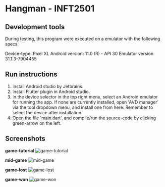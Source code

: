 # Hangman - INFT2501


## Development tools

During testing, this program were executed on a emulator with the following specs:

Device-type: Pixel XL
Android version: 11.0 (R) - API 30
Emulator version: 31.1.3-7904455


## Run instructions

1. Install Android studio by Jetbrains.
2. Install Flutter plugin in Android studio.
3. In the device selector in the top right menu, select an Android emulator for running the app.
If none are currently installed, open 'AVD manager' via the tool dropdown menu, and install
   one from here. Remember to select the device after installation.
4. Open the file 'main.dart', and compile/run the source-code by clicking green-arrow on the left.

## Screenshots

**game-tutorial**
![game-tutorial](./screenshots/info-screen.png)

**mid-game**
![mid-game](./screenshots/mid-game.png)

**game-lost**
![game-lost](./screenshots/game-lost.png)

**game-won**
![game-won](./screenshots/game-won.png)
